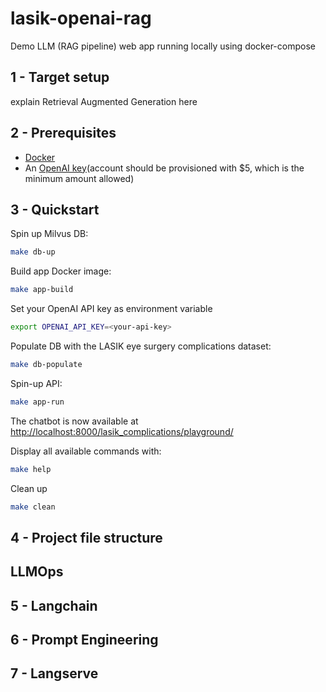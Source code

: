 # lasik-openai-rag

Demo LLM (RAG pipeline) web app running locally using docker-compose

## 1 - Target setup

explain Retrieval Augmented Generation here

## 2 - Prerequisites

- [Docker](https://docs.docker.com/get-docker/)
- An [OpenAI key](https://openai.com/)(account should be provisioned with $5, which is the minimum amount allowed)

## 3 - Quickstart

Spin up Milvus DB:

```bash
make db-up
```

Build app Docker image:

```bash
make app-build
```

Set your OpenAI API key as environment variable

```bash
export OPENAI_API_KEY=<your-api-key>
```

Populate DB with the LASIK eye surgery complications dataset:

```bash
make db-populate
```

Spin-up API:

```bash
make app-run
```

The chatbot is now available at [http://localhost:8000/lasik_complications/playground/](http://localhost:8000/lasik_complications/playground/)

<insert image>


Display all available commands with:

```bash
make help
```

<insert screenshot>

Clean up

```bash
make clean
```

## 4 - Project file structure

## LLMOps

## 5 - Langchain

## 6 - Prompt Engineering

## 7 - Langserve

